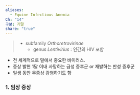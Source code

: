 ```yaml
---
aliases:
  - Equine Infectious Anemia
Ch: "14"
구분: 기말
share: "true"
---
```

>- subfamily *Orthoretrovirinae*
>	- genus *Lentivirius* : 인간의 HIV 포함

- 전 세계적으로 말에서 중요한 바이러스. 
- 증상 발현 1달 이내 사망하는 급성 증후군 or 재발하는 만성 증후군
- 일생 동안 무증상 감염하기도 함

### 1. 임상 증상
